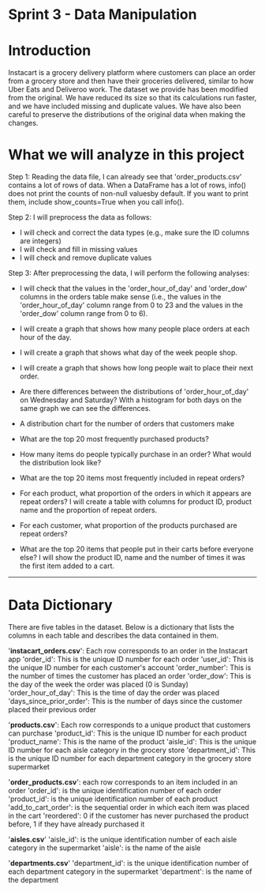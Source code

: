# Sprint 3 - Data Manipulation

# Introduction

Instacart is a grocery delivery platform where customers can place an order from a grocery store and then have their groceries delivered, similar to how Uber Eats and Deliveroo work. The dataset we provide has been modified from the original. We have reduced its size so that its calculations run faster, and we have included missing and duplicate values. We have also been careful to preserve the distributions of the original data when making the changes.

# What we will analyze in this project

Step 1: Reading the data file, I can already see that 'order_products.csv' contains a lot of rows of data. When a DataFrame has a lot of rows, info() does not print the counts of non-null values ​​by default. If you want to print them, include show_counts=True when you call info().

Step 2: I will preprocess the data as follows:

- I will check and correct the data types (e.g., make sure the ID columns are integers)
- I will check and fill in missing values
- I will check and remove duplicate values

Step 3: After preprocessing the data, I will perform the following analyses:

- I will check that the values ​​in the 'order_hour_of_day' and 'order_dow' columns in the orders table make sense (i.e., the values ​​in the 'order_hour_of_day' column range from 0 to 23 and the values ​​in the 'order_dow' column range from 0 to 6).
- I will create a graph that shows how many people place orders at each hour of the day.
- I will create a graph that shows what day of the week people shop.
- I will create a graph that shows how long people wait to place their next order.

- Are there differences between the distributions of 'order_hour_of_day' on Wednesday and Saturday? With a histogram for both days on the same graph we can see the differences.
- A distribution chart for the number of orders that customers make
- What are the top 20 most frequently purchased products?

- How many items do people typically purchase in an order? What would the distribution look like?
- What are the top 20 items most frequently included in repeat orders?
- For each product, what proportion of the orders in which it appears are repeat orders? I will create a table with columns for product ID, product name and the proportion of repeat orders.
- For each customer, what proportion of the products purchased are repeat orders?
- What are the top 20 items that people put in their carts before everyone else? I will show the product ID, name and the number of times it was the first item added to a cart.

----

# Data Dictionary

There are five tables in the dataset. Below is a dictionary that lists the columns in each table and describes the data contained in them.

'**instacart_orders.csv**': Each row corresponds to an order in the Instacart app
'order_id': This is the unique ID number for each order
'user_id': This is the unique ID number for each customer's account
'order_number': This is the number of times the customer has placed an order
'order_dow': This is the day of the week the order was placed (0 is Sunday)
'order_hour_of_day': This is the time of day the order was placed
'days_since_prior_order': This is the number of days since the customer placed their previous order

'**products.csv**': Each row corresponds to a unique product that customers can purchase
'product_id': This is the unique ID number for each product
'product_name': This is the name of the product
'aisle_id': This is the unique ID number for each aisle category in the grocery store
'department_id': This is the unique ID number for each department category in the grocery store supermarket

'**order_products.csv**': each row corresponds to an item included in an order
'order_id': is the unique identification number of each order
'product_id': is the unique identification number of each product
'add_to_cart_order': is the sequential order in which each item was placed in the cart
'reordered': 0 if the customer has never purchased the product before, 1 if they have already purchased it

'**aisles.csv**'
'aisle_id': is the unique identification number of each aisle category in the supermarket
'aisle': is the name of the aisle

'**departments.csv**'
'department_id': is the unique identification number of each department category in the supermarket
'department': is the name of the department